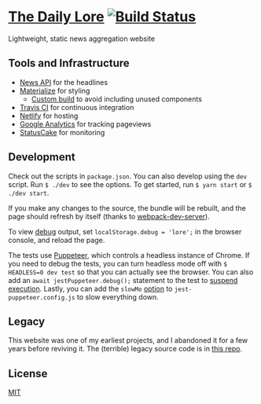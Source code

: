 # [The Daily Lore](https://www.dailylore.com/) [![Build Status](https://travis-ci.org/dguo/dailylore.svg?branch=master)](https://travis-ci.org/dguo/dailylore)

Lightweight, static news aggregation website

## Tools and Infrastructure

* [News API](https://newsapi.org) for the headlines
* [Materialize](http://materializecss.com) for styling
    * [Custom build](https://github.com/dguo/dailylore/blob/master/styles.scss)
      to avoid including unused components
* [Travis CI](https://travis-ci.org/) for continuous integration
* [Netlify](https://www.netlify.com/) for hosting
* [Google Analytics](https://www.google.com/analytics/) for tracking pageviews
* [StatusCake](https://www.statuscake.com/) for monitoring

## Development

Check out the scripts in `package.json`. You can also develop using the `dev`
script. Run `$ ./dev` to see the options. To get started, run `$ yarn start` or
`$ ./dev start`.

If you make any changes to the source, the bundle will be rebuilt, and the page
should refresh by itself (thanks to
[webpack-dev-server](https://webpack.github.io/docs/webpack-dev-server.html)).

To view [debug](https://github.com/visionmedia/debug#browser-support) output,
set `localStorage.debug = 'lore';` in the browser console, and reload the page.

The tests use [Puppeteer](https://github.com/GoogleChrome/puppeteer), which
controls a headless instance of Chrome. If you need to debug the tests, you can
turn headless mode off with `$ HEADLESS=0 dev test` so that you can actually
see the browser. You can also add an `await jestPuppeteer.debug();` statement
to the test to [suspend
execution](https://github.com/smooth-code/jest-puppeteer#put-in-debug-mode).
Lastly, you can add the `slowMo`
[option](https://github.com/GoogleChrome/puppeteer#debugging-tips) to
`jest-puppeteer.config.js` to slow everything down.

## Legacy

This website was one of my earliest projects, and I abandoned it for a few
years before reviving it. The (terrible) legacy source code is in [this
repo](https://github.com/dguo/headlines).

## License

[MIT](https://github.com/dguo/dailylore/blob/master/LICENSE)
